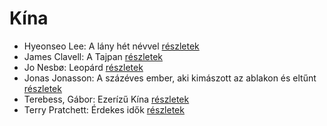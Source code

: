 # Kína

- Hyeonseo Lee: A lány hét névvel [részletek](_details/%7Bopf.creator%7D.md#id_988)
- James Clavell: A Tajpan [részletek](_details/%7Bopf.creator%7D.md#id_1027)
- Jo Nesbø: Leopárd [részletek](_details/%7Bopf.creator%7D.md#id_580)
- Jonas Jonasson: A százéves ember, aki kimászott az ablakon és eltűnt [részletek](_details/%7Bopf.creator%7D.md#id_383)
- Terebess, Gábor: Ezerízű Kína [részletek](_details/%7Bopf.creator%7D.md#id_973)
- Terry Pratchett: Érdekes idők [részletek](_details/%7Bopf.creator%7D.md#id_698)